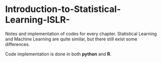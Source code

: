 # Introduction-to-Statistical-Learning-ISLR-
Notes and implementation of codes for every chapter. 
Statistical Learning and Machine Learning are quite similar, but there still exist some differences.

Code implementation is done in both **python** and **R**.

